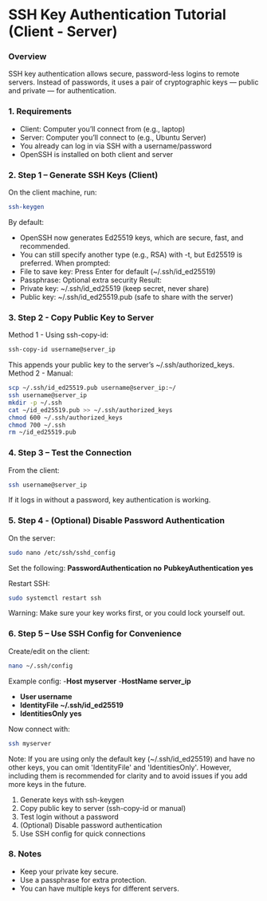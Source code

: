 # SSH Key Authentication Tutorial (Client - Server)

### Overview
SSH key authentication allows secure, password-less logins to remote servers. Instead of passwords, it uses a pair of cryptographic keys — public and private — for authentication.

### 1. Requirements
- Client: Computer you’ll connect from (e.g., laptop)
- Server: Computer you’ll connect to (e.g., Ubuntu Server)
- You already can log in via SSH with a username/password
- OpenSSH is installed on both client and server

### 2. Step 1 – Generate SSH Keys (Client)
On the client machine, run:
```bash
ssh-keygen
```
By default:
- OpenSSH now generates Ed25519 keys, which are secure, fast, and recommended.
- You can still specify another type (e.g., RSA) with -t, but Ed25519 is preferred.
When prompted:
- File to save key: Press Enter for default (~/.ssh/id_ed25519)
- Passphrase: Optional extra security
Result:
- Private key: ~/.ssh/id_ed25519 (keep secret, never share)
- Public key: ~/.ssh/id_ed25519.pub (safe to share with the server)

### 3. Step 2 - Copy Public Key to Server
Method 1 - Using ssh-copy-id:
```bash
ssh-copy-id username@server_ip
```
This appends your public key to the server’s ~/.ssh/authorized_keys.
Method 2 - Manual:
```bash
scp ~/.ssh/id_ed25519.pub username@server_ip:~/
ssh username@server_ip
mkdir -p ~/.ssh
cat ~/id_ed25519.pub >> ~/.ssh/authorized_keys
chmod 600 ~/.ssh/authorized_keys
chmod 700 ~/.ssh
rm ~/id_ed25519.pub
```

### 4. Step 3 – Test the Connection
From the client:
```bash
ssh username@server_ip
```
If it logs in without a password, key authentication is working.

### 5. Step 4 - (Optional) Disable Password Authentication
On the server:
```bash
sudo nano /etc/ssh/sshd_config
```
Set the following:
**PasswordAuthentication no**
**PubkeyAuthentication yes**

Restart SSH:
```bash
sudo systemctl restart ssh
```
Warning: Make sure your key works first, or you could lock yourself out.

### 6. Step 5 – Use SSH Config for Convenience
Create/edit on the client:
```bash
nano ~/.ssh/config
```
Example config:
-**Host myserver**
   -**HostName server_ip**
   - **User username**
   - **IdentityFile ~/.ssh/id_ed25519**
   - **IdentitiesOnly yes**

Now connect with:
```bash
ssh myserver
```

Note: If you are using only the default key (~/.ssh/id_ed25519) and have no other keys, you can omit 'IdentityFile' and 'IdentitiesOnly'. However, including them is recommended for clarity and to avoid issues if you add more keys in the future.

1. Generate keys with ssh-keygen
2. Copy public key to server (ssh-copy-id or manual)
3. Test login without a password
4. (Optional) Disable password authentication
5. Use SSH config for quick connections

### 8. Notes
- Keep your private key secure.
- Use a passphrase for extra protection.
- You can have multiple keys for different servers.